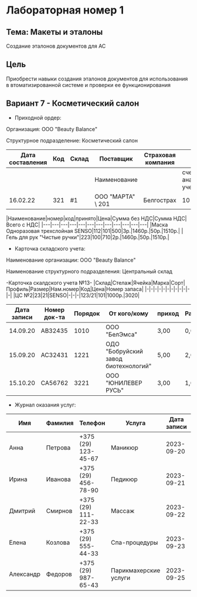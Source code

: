 # Лабораторная номер 1 #

## Тема: Макеты и эталоны ##

Создание эталонов документов для АС

## Цель ##

Приобрести навыки создания эталонов документов для использования в втоматизированной системе и проверки ее функционирования

## Вариант 7 - Косметический салон ##

* Приходной ордер:

Организация: ООО "Beauty Balance"

Структурное подразделение: Косметический салон

|Дата составления|Код|Склад|Поставщик|Страховая компания|Счет|№ документа||
|---|---|---|---|---|---|---|---|
||||Наименование||счет\код аналитического учета|сопроводительного\платежного||
|16.02.22|321|#1|ООО "МАРТА" \ 201 |Белгострах|10 \ 20|4356 \ 11223||

|Наименование|номер|код|принято|Цена|Сумма без НДС|Сумма НДС|Всего с НДС|
|---|---|---|---|---|---|---|---|---|---|---|---|
|Маска Одноразовая трехслойная SENSO|112|101|500|3р.|1460р.|50р.|1510р.|
|Гель для рук "Чистые ручки"|223|100|710|2р.|1460р.|50р.|1510р.|

* Карточка складского учета:
  
Наименование организации: ООО "Beauty Balance"

Наименование структурного подразделения: Центральный склад

-Карточка скалдского учета №13-
|Склад|Стелаж|Ячейка|Марка|Сорт|Профиль|Размер|Нам.номер|Код|Цена|Номер запаса|
|-|-|-|-|-|-|-|-|-|-|-|-|
|ЦС №2|23|21|SENSO|-|-|-|123/21|101|1000р.|3020|

|Дата записи|Номер док-та|Порядок|От кого/кому|приход|Расход|Остаток|Контроль|
|-|-|-|-|-|-|-|-|
|14.09.20|АВ32435|1010|ООО "БелЭмса"|3,00|0,00|3,00|Иванов 25.10.20|
|15.09.20|АС32431|1221|ОДО "Бобруйский завод биотехнологий"|5,00|2,00|3,00|Ежов 21.10.20|
|15.10.20|СА56762|3221|ООО "ЮНИЛЕВЕР РУСЬ"|3,00|1,00|2,00|Будист 21.11.20|

* Журнал оказания услуг:

|Имя|Фамилия|Телефон|Услуга|Дата записи|Время записи|
|-|-|-|-|-|-|
|Анна|Петрова|+375 (29) 123-45-67|Маникюр|2023-09-20|14:00|
|Ирина|Иванова|+375 (29) 456-78-90|Педикюр|2023-09-21|15:30|
|Дмитрий|Смирнов|+375 (29) 111-22-33|Массаж|2023-09-22|11:00|
|Елена|Козлова|+375 (29) 555-44-33|Спа-процедуры|2023-09-23|15:00|
|Александр|Федоров|+375 (29) 987-65-43|Парикмахерские услуги|2023-09-25|10:30|
